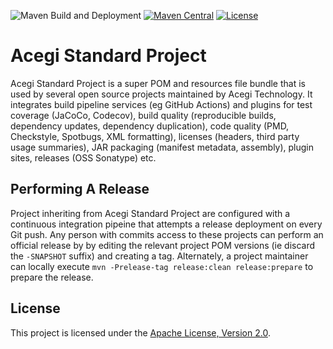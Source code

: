 ![Maven Build and Deployment](https://github.com/acegi/acegi-standard-project/workflows/Maven%20Build%20and%20Deployment/badge.svg)
[![Maven Central](https://img.shields.io/maven-central/v/au.com.acegi/acegi-standard-project.svg?maxAge=3600)](http://search.maven.org/#search%7Cga%7C1%7Cg%3A%22au.com.acegi%22%20AND%20a%3A%22acegi-standard-project%22)
[![License](https://img.shields.io/hexpm/l/plug.svg?maxAge=2592000)](http://www.apache.org/licenses/LICENSE-2.0.txt)

# Acegi Standard Project

Acegi Standard Project is a super POM and resources file bundle that is used by
several open source projects maintained by Acegi Technology. It integrates build
pipeline services (eg GitHub Actions) and plugins for test coverage (JaCoCo,
Codecov), build quality (reproducible builds, dependency updates, dependency
duplication), code quality (PMD, Checkstyle, Spotbugs, XML formatting), licenses
(headers, third party usage summaries), JAR packaging (manifest metadata,
assembly), plugin sites, releases (OSS Sonatype) etc.

## Performing A Release

Project inheriting from Acegi Standard Project are configured with a continuous
integration pipeine that attempts a release deployment on every Git push. Any
person with commits access to these projects can perform an official release by
by editing the relevant project POM versions (ie discard the `-SNAPSHOT` suffix)
and creating a tag. Alternately, a project maintainer can locally execute
`mvn -Prelease-tag release:clean release:prepare` to prepare the release.

## License

This project is licensed under the
[Apache License, Version 2.0](http://www.apache.org/licenses/LICENSE-2.0.html).
